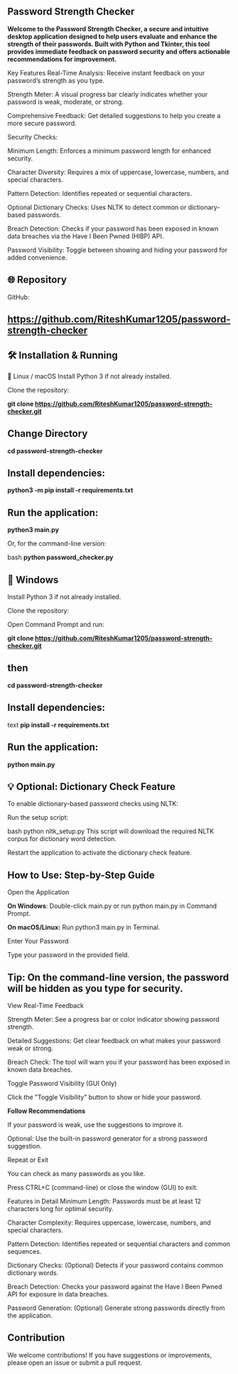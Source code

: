 ## Password Strength Checker
**Welcome to the Password Strength Checker, a secure and intuitive desktop application designed to help users evaluate and enhance the strength of their passwords. Built with Python and Tkinter, this tool provides immediate feedback on password security and offers actionable recommendations for improvement.**

Key Features
Real-Time Analysis:
Receive instant feedback on your password’s strength as you type.

Strength Meter:
A visual progress bar clearly indicates whether your password is weak, moderate, or strong.

Comprehensive Feedback:
Get detailed suggestions to help you create a more secure password.

Security Checks:

Minimum Length: Enforces a minimum password length for enhanced security.

Character Diversity: Requires a mix of uppercase, lowercase, numbers, and special characters.

Pattern Detection: Identifies repeated or sequential characters.

Optional Dictionary Checks: Uses NLTK to detect common or dictionary-based passwords.

Breach Detection: Checks if your password has been exposed in known data breaches via the Have I Been Pwned (HIBP) API.

Password Visibility:
Toggle between showing and hiding your password for added convenience.


## 🌐 Repository
GitHub:
## https://github.com/RiteshKumar1205/password-strength-checker

## 🛠️ Installation & Running
🔹 Linux / macOS
Install Python 3 if not already installed.

Clone the repository:


**git clone https://github.com/RiteshKumar1205/password-strength-checker.git**
## Change Directory
 **cd password-strength-checker**
 
## Install dependencies:
**python3 -m pip install -r requirements.txt**

## Run the application:
**python3 main.py**

Or, for the command-line version:

bash
**python password_checker.py**

## 🔹 Windows
Install Python 3 if not already installed.

Clone the repository:

Open Command Prompt and run:

**git clone https://github.com/RiteshKumar1205/password-strength-checker.git**
## then
**cd password-strength-checker**

## Install dependencies:

text
**pip install -r requirements.txt**
## Run the application:


**python main.py**

## 💡 Optional: Dictionary Check Feature
To enable dictionary-based password checks using NLTK:

Run the setup script:

bash
python nltk_setup.py
This script will download the required NLTK corpus for dictionary word detection.

Restart the application to activate the dictionary check feature.

## How to Use: Step-by-Step Guide

Open the Application

**On Windows**: Double-click main.py or run python main.py in Command Prompt.

**On macOS/Linux:**  Run python3 main.py in Terminal.

Enter Your Password

Type your password in the provided field.

## Tip: On the command-line version, the password will be hidden as you type for security.



View Real-Time Feedback

Strength Meter: See a progress bar or color indicator showing password strength.

Detailed Suggestions: Get clear feedback on what makes your password weak or strong.

Breach Check: The tool will warn you if your password has been exposed in known data breaches.

Toggle Password Visibility (GUI Only)

Click the "Toggle Visibility" button to show or hide your password.

**Follow Recommendations**

If your password is weak, use the suggestions to improve it.

Optional: Use the built-in password generator for a strong password suggestion.

Repeat or Exit

You can check as many passwords as you like.

Press CTRL+C (command-line) or close the window (GUI) to exit.

Features in Detail
Minimum Length: Passwords must be at least 12 characters long for optimal security.

Character Complexity: Requires uppercase, lowercase, numbers, and special characters.

Pattern Detection: Identifies repeated or sequential characters and common sequences.

Dictionary Checks: (Optional) Detects if your password contains common dictionary words.

Breach Detection: Checks your password against the Have I Been Pwned API for exposure in data breaches.

Password Generation: (Optional) Generate strong passwords directly from the application.


## Contribution
We welcome contributions! If you have suggestions or improvements, please open an issue or submit a pull request.

